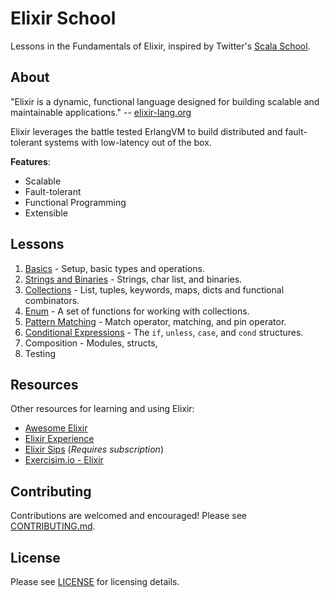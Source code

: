 # Elixir School

Lessons in the Fundamentals of Elixir, inspired by Twitter's [Scala School](http://twitter.github.io/scala_school/).

## About

"Elixir is a dynamic, functional language designed for building scalable and maintainable applications." -- [elixir-lang.org](http://elixir-lang.org/)

Elixir leverages the battle tested ErlangVM to build distributed and fault-tolerant systems with low-latency out of the box.

__Features__:

+ Scalable
+ Fault-tolerant
+ Functional Programming
+ Extensible

## Lessons

1. [Basics](/lessons/basics.md) - Setup, basic types and operations.
1. [Strings and Binaries](/lessons/strings-binaries.md) - Strings, char list, and binaries.
1. [Collections](/lessons/collections.md) - List, tuples, keywords, maps, dicts and functional combinators.
1. [Enum](/lessons/enum.md) - A set of functions for working with collections.
1. [Pattern Matching](/lessons/pattern-matching.md) - Match operator, matching, and pin operator.
1. [Conditional Expressions](/lessons/conditional-expressions.md) - The `if`, `unless`, `case`, and `cond` structures.
1. Composition - Modules, structs,
1. Testing

## Resources

Other resources for learning and using Elixir:

+ [Awesome Elixir](https://github.com/h4cc/awesome-elixir)
+ [Elixir Experience](http://elixirexperience.com)
+ [Elixir Sips](http://elixirsips.com) (_Requires subscription_)
+ [Exercisim.io - Elixir](https://github.com/exercism/xelixir)

## Contributing

Contributions are welcomed and encouraged!  Please see [CONTRIBUTING.md]().


## License

Please see [LICENSE]() for licensing details.
